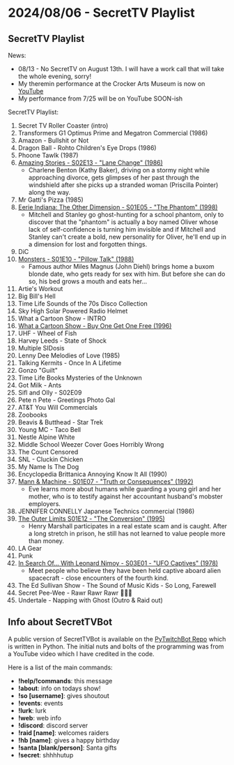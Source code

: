 # 2024/08/06 - SecretTV Playlist

## SecretTV Playlist

News: 
- 08/13 - No SecretTV on August 13th.  I will have a work call that will take the whole evening, sorry!
- My theremin performance at the Crocker Arts Museum is now on [YouTube](https://youtu.be/ptiVbGhveMU?si=gCHdL-9A_WpCVhUW)
- My performance from 7/25 will be on YouTube SOON-ish

SecretTV Playlist:
1. Secret TV Roller Coaster (intro)
2. Transformers G1 Optimus Prime and Megatron Commercial (1986)
3. Amazon - Bullshit or Not
4. Dragon Ball - Rohto Children's Eye Drops (1986)
5. Phoone Tawlk (1987)
6. [Amazing Stories - S02E13 - "Lane Change" (1986)](https://en.wikipedia.org/wiki/Amazing_Stories_(1985_TV_series)#Season_2_(1986%E2%80%9387))
   - Charlene Benton (Kathy Baker), driving on a stormy night while approaching divorce, gets glimpses of her past through the windshield after she picks up a stranded woman (Priscilla Pointer) along the way.
7. Mr Gatti's Pizza (1985)
8. [Eerie Indiana: The Other Dimension - S01E05 - "The Phantom" (1998)](https://en.wikipedia.org/wiki/Eerie,_Indiana:_The_Other_Dimension#Episodes)
   - Mitchell and Stanley go ghost-hunting for a school phantom, only to discover that the "phantom" is actually a boy named Oliver whose lack of self-confidence is turning him invisible and if Mitchell and Stanley can't create a bold, new personality for Oliver, he'll end up in a dimension for lost and forgotten things.
9. DiC
10. [Monsters - S01E10 - "Pillow Talk" (1988)](https://en.wikipedia.org/wiki/List_of_Monsters_episodes)
    - Famous author Miles Magnus (John Diehl) brings home a buxom blonde date, who gets ready for sex with him. But before she can do so, his bed grows a mouth and eats her...
11. Artie's Workout
12. Big Bill's Hell
13. Time Life Sounds of the 70s Disco Collection
14. Sky High Solar Powered Radio Helmet
15. What a Cartoon Show - INTRO
16. [What a Cartoon Show - Buy One Get One Free (1996)](https://en.wikipedia.org/wiki/What_a_Cartoon!)
17. UHF - Wheel of Fish
18. Harvey Leeds - State of Shock
19. Multiple SIDosis
20. Lenny Dee Melodies of Love (1985)
21. Talking Kermits - Once In A Lifetime
22. Gonzo "Guilt"
23. Time Life Books Mysteries of the Unknown
24. Got Milk - Ants
25. Sifl and Olly - S02E09
26. Pete n Pete - Greetings Photo Gal
27. AT&T You Will Commercials
28. Zoobooks
29. Beavis & Butthead - Star Trek
30. Young MC - Taco Bell
31. Nestle Alpine White
32. Middle School Weezer Cover Goes Horribly Wrong
33. The Count Censored
34. SNL - Cluckin Chicken
35. My Name Is The Dog
36. Encyclopedia Brittanica Annoying Know It All (1990)
37. [Mann & Machine - S01E07 - "Truth or Consequences" (1992)](https://en.wikipedia.org/wiki/Mann_%26_Machine#Episodes)
    - Eve learns more about humans while guarding a young girl and her mother, who is to testify against her accountant husband's mobster employers.
38. JENNIFER CONNELLY Japanese Technics commercial (1986)
39. [The Outer Limits S01E12 - "The Conversion" (1995)](https://en.wikipedia.org/wiki/List_of_The_Outer_Limits_(1995_TV_series)_episodes#Season_1_(1995))
    - Henry Marshall participates in a real estate scam and is caught. After a long stretch in prison, he still has not learned to value people more than money.
40. LA Gear
41. Punk
42. [In Search Of... With Leonard Nimoy - S03E01 - "UFO Captives" (1978)](https://en.wikipedia.org/wiki/In_Search_of..._(TV_series)#Season_2_(1977%E2%80%931978))
    - Meet people who believe they have been held captive aboard alien spacecraft - close encounters of the fourth kind.
43. The Ed Sullivan Show - The Sound of Music Kids - So Long, Farewell
44. Secret Pee-Wee - Rawr Rawr Rawr 🐊🐊🐊
45. Undertale - Napping with Ghost (Outro & Raid out)


## Info about SecretTVBot

A public version of SecretTVBot is available on the [PyTwitchBot Repo](https://github.com/awbored/PyTwitchBot) which is written in Python.  The initial nuts and bolts of the programming was from a YouTube video which I have credited in the code.

Here is a list of the main commands:
- **!help/!commands**: this message
- **!about**: info on todays show!
- **!so [username]**: gives shoutout
- **!events**: events
- **!lurk**: lurk
- **!web**: web info
- **!discord**: discord server
- **!raid [name]**: welcomes raiders
- **!hb [name]**: gives a happy birthday
- **!santa [blank/person]**: Santa gifts
- **!secret**: shhhhutup
